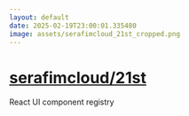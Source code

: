 ```yaml
---
layout: default
date: 2025-02-19T23:00:01.335480
image: assets/serafimcloud_21st_cropped.png
---
```


# [serafimcloud/21st](https://github.com/serafimcloud/21st)

React UI component registry
